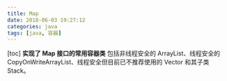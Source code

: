 ```yaml
---
title: Map
date: 2018-06-03 19:27:12
categories: java
tags: [java, 容器]
---
```

[toc]
**实现了 Map 接口的常用容器类**
包括非线程安全的 ArrayList、线程安全的 CopyOnWriteArrayList、线程安全但目前已不推荐使用的 Vector 和其子类 Stack。